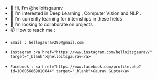 - 👋 Hi, I’m @helloitsgaurav
- 👀 I’m interested in  Deep Learning , Computer Vision and NLP .
- 🌱 I’m currently learning for internships in these fields
- 💞️ I’m looking to collaborate on projects
- 📫 How to reach me : 
-     Email : hellogaurav293@gmail.com 
-     Instagram :<a href="https://www.instagram.com/helloitsgaurav/" target="_blank">@helloitsgaurav</a>
-     Facebook : <a href="https://www.facebook.com/profile.php?id=100056869810644" target="_blank">Gaurav Gupta</a>

<!---helloitsgaurav/helloitsgaurav is a ✨ special ✨ repository because its `README.md` (this file) appears on your GitHub profile.
You can click the Preview link to take a look at your changes.--->
